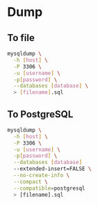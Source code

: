 # Dump

## To file

```sh
mysqldump \
  -h [host] \
  -P 3306 \
  -u [username] \
  -p[password] \
  --databases [database] \
  > [filename].sql
```

## To PostgreSQL

```sh
mysqldump \
  -h [host] \
  -P 3306 \
  -u [username] \
  -p[password] \
  --databases [database]
  --extended-insert=FALSE \
  --no-create-info \
  --compact \
  --compatible=postgresql
  > [filename].sql
```
